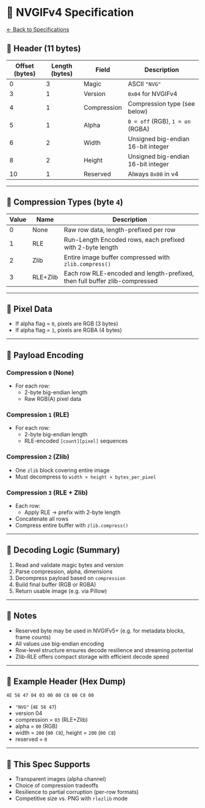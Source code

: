 # 📄 NVGIFv4 Specification
[&larr; Back to Specifications](README.md)

## 🧠 Header (11 bytes)

| Offset (bytes) | Length (bytes) | Field            | Description                                 |
|----------------|----------------|------------------|---------------------------------------------|
| 0              | 3              | Magic            | ASCII `"NVG"`                                |
| 3              | 1              | Version          | `0x04` for NVGIFv4                          |
| 4              | 1              | Compression      | Compression type (see below)               |
| 5              | 1              | Alpha            | `0 = off` (RGB), `1 = on` (RGBA)            |
| 6              | 2              | Width            | Unsigned big-endian 16-bit integer          |
| 8              | 2              | Height           | Unsigned big-endian 16-bit integer          |
| 10             | 1              | Reserved         | Always `0x00` in v4                          |

---

## 💾 Compression Types (byte `4`)

| Value | Name        | Description                                                 |
|-------|-------------|-------------------------------------------------------------|
| 0     | None        | Raw row data, length-prefixed per row                        |
| 1     | RLE         | Run-Length Encoded rows, each prefixed with 2-byte length   |
| 2     | Zlib        | Entire image buffer compressed with `zlib.compress()`       |
| 3     | RLE+Zlib    | Each row RLE-encoded and length-prefixed, then full buffer zlib-compressed |

---

## 🎨 Pixel Data

- If alpha flag = `0`, pixels are RGB (3 bytes)
- If alpha flag = `1`, pixels are RGBA (4 bytes)

---

## 🧱 Payload Encoding

### Compression `0` (None)

- For each row:
  - 2-byte big-endian length
  - Raw RGB(A) pixel data

### Compression `1` (RLE)

- For each row:
  - 2-byte big-endian length
  - RLE-encoded `[count][pixel]` sequences

### Compression `2` (Zlib)

- One `zlib` block covering entire image
- Must decompress to `width × height × bytes_per_pixel`

### Compression `3` (RLE + Zlib)

- Each row:
  - Apply RLE → prefix with 2-byte length
- Concatenate all rows
- Compress entire buffer with `zlib.compress()`

---

## 🔄 Decoding Logic (Summary)

1. Read and validate magic bytes and version
2. Parse compression, alpha, dimensions
3. Decompress payload based on `compression`
4. Build final buffer (RGB or RGBA)
5. Return usable image (e.g. via Pillow)

---

## 🚀 Notes

- Reserved byte may be used in NVGIFv5+ (e.g. for metadata blocks, frame counts)
- All values use big-endian encoding
- Row-level structure ensures decode resilience and streaming potential
- Zlib-RLE offers compact storage with efficient decode speed

---

## 📌 Example Header (Hex Dump)

```
4E 56 47 04 03 00 00 C8 00 C8 00
```

- `"NVG"` (`4E 56 47`)
- version 04
- compression = `03` (RLE+Zlib)
- alpha = `00` (RGB)
- width = `200` (`00 C8`), height = `200` (`00 C8`)
- reserved = `0`

---

## 🧃 This Spec Supports

- Transparent images (alpha channel)
- Choice of compression tradeoffs
- Resilience to partial corruption (per-row formats)
- Competitive size vs. PNG with `rlezlib` mode
